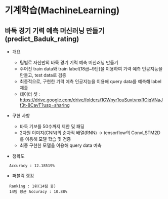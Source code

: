 # 기계학습(MachineLearning)


## 바둑 경기 기력 예측 머신러닝 만들기(predict_Baduk_rating)

- 개요
  + 팀별로 자신만의 바둑 경기 기력 예측 머신러닝 만들기
  + 주어진 train data와 train label(18급~9단)을 이용하여 기력 예측 인공지능을 만들고, test data로 검증
  + 최종적으로, 구현한 기력 예측 인공지능을 이용해 query data를 예측해 label 제출
  + 데이터 셋 : https://drive.google.com/drive/folders/1GWnyr1ouSuvtvnxROiqVNaJf3t-8CavT?usp=sharing

- 구현 사항
  + 바둑 기보를 50수까지 제한 및 패딩
  + 2차원 이미지(CNN)의 순차적 배열(RNN) → tensorflow의 ConvLSTM2D를 이용해 모델 학습 및 검증
  + 최종 구현한 모델을 이용해 query data 예측

- 정확도
```
  Accuracy : 12.18519%
```

- 퍼블릭 랭킹
```
  Ranking : 1위(14팀 중)
  14팀 평균 Accuracy : 10.88%
```

